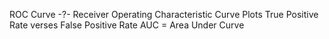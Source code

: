 

ROC Curve
-?-
Receiver Operating Characteristic Curve
Plots  True Positive Rate  verses  False Positive Rate
AUC = Area Under Curve


